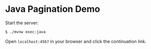 # Java Pagination Demo

Start the server:

```sh
$ ./mvnw exec:java
```

Open `localhost:4567` in your browser and click the continuation link.

